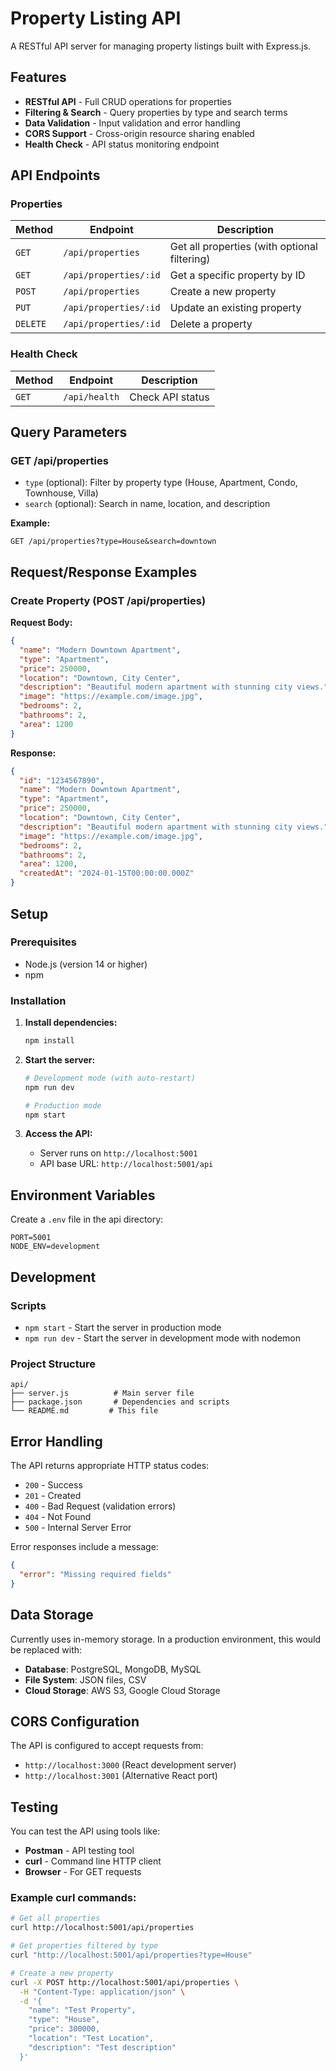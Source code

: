 # Property Listing API

A RESTful API server for managing property listings built with Express.js.

## Features

- **RESTful API** - Full CRUD operations for properties
- **Filtering & Search** - Query properties by type and search terms
- **Data Validation** - Input validation and error handling
- **CORS Support** - Cross-origin resource sharing enabled
- **Health Check** - API status monitoring endpoint

## API Endpoints

### Properties

| Method | Endpoint | Description |
|--------|----------|-------------|
| `GET` | `/api/properties` | Get all properties (with optional filtering) |
| `GET` | `/api/properties/:id` | Get a specific property by ID |
| `POST` | `/api/properties` | Create a new property |
| `PUT` | `/api/properties/:id` | Update an existing property |
| `DELETE` | `/api/properties/:id` | Delete a property |

### Health Check

| Method | Endpoint | Description |
|--------|----------|-------------|
| `GET` | `/api/health` | Check API status |

## Query Parameters

### GET /api/properties

- `type` (optional): Filter by property type (House, Apartment, Condo, Townhouse, Villa)
- `search` (optional): Search in name, location, and description

**Example:**
```
GET /api/properties?type=House&search=downtown
```

## Request/Response Examples

### Create Property (POST /api/properties)

**Request Body:**
```json
{
  "name": "Modern Downtown Apartment",
  "type": "Apartment",
  "price": 250000,
  "location": "Downtown, City Center",
  "description": "Beautiful modern apartment with stunning city views.",
  "image": "https://example.com/image.jpg",
  "bedrooms": 2,
  "bathrooms": 2,
  "area": 1200
}
```

**Response:**
```json
{
  "id": "1234567890",
  "name": "Modern Downtown Apartment",
  "type": "Apartment",
  "price": 250000,
  "location": "Downtown, City Center",
  "description": "Beautiful modern apartment with stunning city views.",
  "image": "https://example.com/image.jpg",
  "bedrooms": 2,
  "bathrooms": 2,
  "area": 1200,
  "createdAt": "2024-01-15T00:00:00.000Z"
}
```

## Setup

### Prerequisites

- Node.js (version 14 or higher)
- npm

### Installation

1. **Install dependencies:**
   ```bash
   npm install
   ```

2. **Start the server:**
   ```bash
   # Development mode (with auto-restart)
   npm run dev
   
   # Production mode
   npm start
   ```

3. **Access the API:**
   - Server runs on `http://localhost:5001`
   - API base URL: `http://localhost:5001/api`

## Environment Variables

Create a `.env` file in the api directory:

```env
PORT=5001
NODE_ENV=development
```

## Development

### Scripts

- `npm start` - Start the server in production mode
- `npm run dev` - Start the server in development mode with nodemon

### Project Structure

```
api/
├── server.js          # Main server file
├── package.json       # Dependencies and scripts
└── README.md         # This file
```

## Error Handling

The API returns appropriate HTTP status codes:

- `200` - Success
- `201` - Created
- `400` - Bad Request (validation errors)
- `404` - Not Found
- `500` - Internal Server Error

Error responses include a message:

```json
{
  "error": "Missing required fields"
}
```

## Data Storage

Currently uses in-memory storage. In a production environment, this would be replaced with:

- **Database**: PostgreSQL, MongoDB, MySQL
- **File System**: JSON files, CSV
- **Cloud Storage**: AWS S3, Google Cloud Storage

## CORS Configuration

The API is configured to accept requests from:
- `http://localhost:3000` (React development server)
- `http://localhost:3001` (Alternative React port)

## Testing

You can test the API using tools like:

- **Postman** - API testing tool
- **curl** - Command line HTTP client
- **Browser** - For GET requests

### Example curl commands:

```bash
# Get all properties
curl http://localhost:5001/api/properties

# Get properties filtered by type
curl "http://localhost:5001/api/properties?type=House"

# Create a new property
curl -X POST http://localhost:5001/api/properties \
  -H "Content-Type: application/json" \
  -d '{
    "name": "Test Property",
    "type": "House",
    "price": 300000,
    "location": "Test Location",
    "description": "Test description"
  }'
``` 